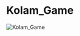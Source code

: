 # Kolam_Game
![Kolam_Game](https://github.com/jayeshmuley10/Kolam_Game/assets/115483595/be781f38-4e87-4a26-bf02-dc600ccd8eed)
